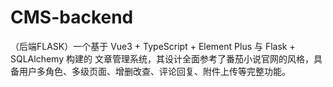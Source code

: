 # CMS-backend
（后端FLASK）一个基于 Vue3 + TypeScript + Element Plus 与 Flask + SQLAlchemy 构建的 文章管理系统，其设计全面参考了番茄小说官网的风格，具备用户多角色、多级页面、增删改查、评论回复、附件上传等完整功能。
